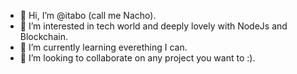 - 👋 Hi, I’m @itabo (call me Nacho).
- 👀 I’m interested in tech world and deeply lovely with NodeJs and Blockchain.
- 🌱 I’m currently learning everething I can.
- 💞️ I’m looking to collaborate on any project you want to :).

<!---
itabo/itabo is a ✨ special ✨ repository because its `README.md` (this file) appears on your GitHub profile.
You can click the Preview link to take a look at your changes.
--->
